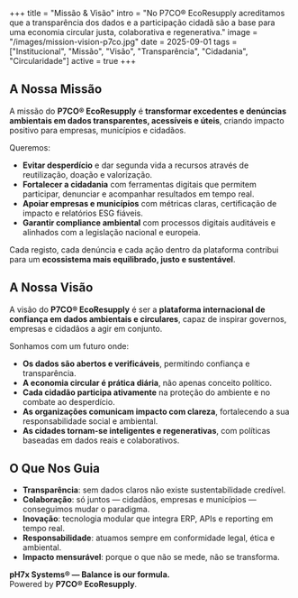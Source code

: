 +++
title = "Missão & Visão"
intro = "No P7CO® EcoResupply acreditamos que a transparência dos dados e a participação cidadã são a base para uma economia circular justa, colaborativa e regenerativa."
image = "/images/mission-vision-p7co.jpg"
date = 2025-09-01
tags = ["Institucional", "Missão", "Visão", "Transparência", "Cidadania", "Circularidade"]
active = true
+++

## A Nossa Missão
A missão do **P7CO® EcoResupply** é **transformar excedentes e denúncias ambientais em dados transparentes, acessíveis e úteis**, criando impacto positivo para empresas, municípios e cidadãos.  

Queremos:  
- **Evitar desperdício** e dar segunda vida a recursos através de reutilização, doação e valorização.  
- **Fortalecer a cidadania** com ferramentas digitais que permitem participar, denunciar e acompanhar resultados em tempo real.  
- **Apoiar empresas e municípios** com métricas claras, certificação de impacto e relatórios ESG fiáveis.  
- **Garantir compliance ambiental** com processos digitais auditáveis e alinhados com a legislação nacional e europeia.  

Cada registo, cada denúncia e cada ação dentro da plataforma contribui para um **ecossistema mais equilibrado, justo e sustentável**.

## A Nossa Visão
A visão do **P7CO® EcoResupply** é ser a **plataforma internacional de confiança em dados ambientais e circulares**, capaz de inspirar governos, empresas e cidadãos a agir em conjunto.  

Sonhamos com um futuro onde:  
- **Os dados são abertos e verificáveis**, permitindo confiança e transparência.  
- **A economia circular é prática diária**, não apenas conceito político.  
- **Cada cidadão participa ativamente** na proteção do ambiente e no combate ao desperdício.  
- **As organizações comunicam impacto com clareza**, fortalecendo a sua responsabilidade social e ambiental.  
- **As cidades tornam-se inteligentes e regenerativas**, com políticas baseadas em dados reais e colaborativos.  

## O Que Nos Guia
- **Transparência**: sem dados claros não existe sustentabilidade credível.  
- **Colaboração**: só juntos — cidadãos, empresas e municípios — conseguimos mudar o paradigma.  
- **Inovação**: tecnologia modular que integra ERP, APIs e reporting em tempo real.  
- **Responsabilidade**: atuamos sempre em conformidade legal, ética e ambiental.  
- **Impacto mensurável**: porque o que não se mede, não se transforma.  

**pH7x Systems® — Balance is our formula.**  
Powered by **P7CO® EcoResupply**.
